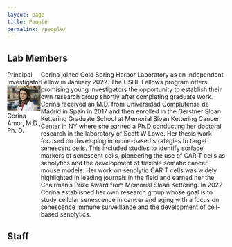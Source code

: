 ```yaml
---
layout: page
title: People
permalink: /people/
---
```

## Lab Members

<style>
    .row{
        display: flex;
    }

</style>
<div class="row">
    <div class="col-md">
            Principal Investigator
            <img src="../img/Corina_headshot.jpeg"/>
            Corina Amor, M.D., Ph. D.
    </div>
    <div class="col-md">
        Corina joined Cold Spring Harbor Laboratory as an Independent Fellow in January 2022. The CSHL Fellows program offers promising young investigators the opportunity to establish their own research group shortly after completing graduate work. Corina received an M.D. from Universidad Complutense de Madrid in Spain in 2017 and then enrolled in the Gerstner Sloan Kettering Graduate School at Memorial Sloan Kettering Cancer Center in NY where she earned a Ph.D conducting her doctoral research in the laboratory of Scott W Lowe. Her thesis work focused on developing immune-based strategies to target senescent cells. This included studies to identify surface markers of senescent cells, pioneering the use of CAR T cells as senolytics and the development of flexible somatic cancer mouse models. Her work on senolytic CAR T cells was widely highlighted in leading journals in the field and earned her the Chairman’s Prize Award from Memorial Sloan Kettering. In 2022 Corina established her own research group whose goal is to study cellular senescence in cancer and aging with a focus on senescence immune surveillance and the development of  cell-based senolytics.
    </div>
</div>

## Staff
